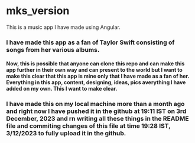 # mks_version

This is a music app I have made using Angular. <br>
<h3>I have made this app as a fan of Taylor Swift consisting of songs from her various albums. </h3>

<h4>Now, this is possible that anyone can clone this repo and can make this app further in their own way and can present to the world but I want to make this clear that this app is mine only that I have made as a fan of her. <br>
Everything in this app, content, designing, ideas, pics averything I have added on my own. This I want to make clear. </h4>

<h3>
  I have made this on my local machine more than a month ago and right now I have pushed it in the github at 19:11 IST on 3rd December, 2023 and rn writing all these things in the README file and commiting changes 
  of this file at time 19:28 IST, 3/12/2023 to fully upload it in the github.
</h3>
